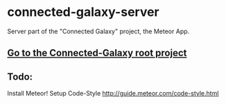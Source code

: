 # connected-galaxy-server
Server part of the "Connected Galaxy" project, the Meteor App.
## [Go to the Connected-Galaxy root project](https://github.com/Goyapa/connected-galaxy)

## Todo:
Install Meteor!
Setup Code-Style
http://guide.meteor.com/code-style.html
